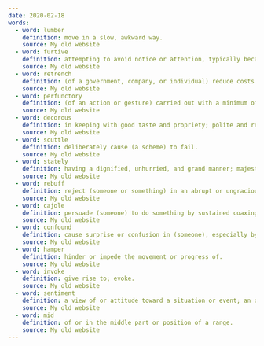 ```yaml
---
date: 2020-02-18
words:
  - word: lumber
    definition: move in a slow, awkward way.
    source: My old website
  - word: furtive
    definition: attempting to avoid notice or attention, typically because of guilt or a belief that discovery would lead to trouble.
    source: My old website
  - word: retrench
    definition: (of a government, company, or individual) reduce costs or spending in response to economic difficulty.
    source: My old website
  - word: perfunctory
    definition: (of an action or gesture) carried out with a minimum of effort or reflection.
    source: My old website
  - word: decorous
    definition: in keeping with good taste and propriety; polite and restrained.
    source: My old website
  - word: scuttle
    definition: deliberately cause (a scheme) to fail.
    source: My old website
  - word: stately
    definition: having a dignified, unhurried, and grand manner; majestic in manner and appearance.
    source: My old website
  - word: rebuff
    definition: reject (someone or something) in an abrupt or ungracious manner.
    source: My old website
  - word: cajole
    definition: persuade (someone) to do something by sustained coaxing or flattery.
    source: My old website
  - word: confound
    definition: cause surprise or confusion in (someone), especially by acting against their expectations.
    source: My old website
  - word: hamper
    definition: hinder or impede the movement or progress of.
    source: My old website
  - word: invoke
    definition: give rise to; evoke.
    source: My old website
  - word: sentiment
    definition: a view of or attitude toward a situation or event; an opinion.
    source: My old website
  - word: mid
    definition: of or in the middle part or position of a range.
    source: My old website
---
```

